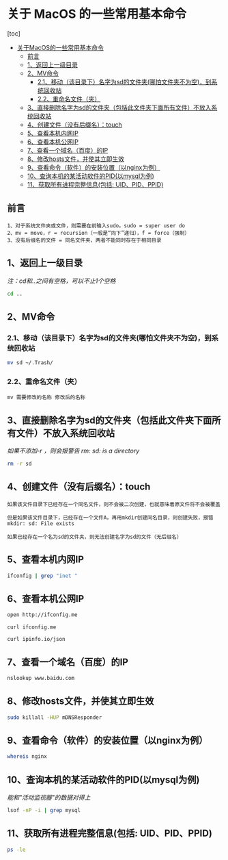 # 关于 MacOS 的一些常用基本命令

[toc]

- [关于MacOS的一些常用基本命令](#关于macos的一些常用基本命令)
  - [前言](#前言)
  - [1、返回上一级目录](#1返回上一级目录)
  - [2、MV命令](#2mv命令)
    - [2.1、移动（该目录下）名字为sd的文件夹(哪怕文件夹不为空)，到系统回收站](#21移动该目录下名字为sd的文件夹哪怕文件夹不为空到系统回收站)
    - [2.2、重命名文件（夹）](#22重命名文件夹)
  - [3、直接删除名字为sd的文件夹（包括此文件夹下面所有文件）不放入系统回收站](#3直接删除名字为sd的文件夹包括此文件夹下面所有文件不放入系统回收站)
  - [4、创建文件（没有后缀名）：touch](#4创建文件没有后缀名touch)
  - [5、查看本机内网IP](#5查看本机内网ip)
  - [6、查看本机公网IP](#6查看本机公网ip)
  - [7、查看一个域名（百度）的IP](#7查看一个域名百度的ip)
  - [8、修改hosts文件，并使其立即生效](#8修改hosts文件并使其立即生效)
  - [9、查看命令（软件）的安装位置（以nginx为例）](#9查看命令软件的安装位置以nginx为例)
  - [10、查询本机的某活动软件的PID(以mysql为例)](#10查询本机的某活动软件的pid以mysql为例)
  - [11、获取所有进程完整信息(包括: UID、PID、PPID)](#11获取所有进程完整信息包括-uidpidppid)

## 前言

```
1、对于系统文件夹或文件，则需要在前输入sudo。sudo = super user do
2、mv = move，r = recursion（一般是“向下”递归），f = force（强制）
3、没有后缀名的文件 = 同名文件夹，两者不能同时存在于相同目录
```

## 1、返回上一级目录

*注：cd和..之间有空格，可以不止1个空格*

```bash
cd ..
```

## 2、MV命令

### 2.1、移动（该目录下）名字为sd的文件夹(哪怕文件夹不为空)，到系统回收站

```bash
mv sd ~/.Trash/
```

### 2.2、重命名文件（夹）

```
mv 需要修改的名称 修改后的名称
```

## 3、直接删除名字为sd的文件夹（包括此文件夹下面所有文件）不放入系统回收站

*如果不添加-r ，则会报警告 rm: sd: is a directory*

```bash
rm -r sd
```

## 4、创建文件（没有后缀名）：touch

```
如果该文件目录下已经存在一个同名文件，则不会被二次创建，也就意味着原文件将不会被覆盖
```

```
但是如果该文件目录下，已经存在一个文件A，再用mkdir创建同名目录，则创建失败，报错mkdir: sd: File exists
```

```
如果已经存在一个名为sd的文件夹，则无法创建名字为sd的文件（无后缀名）
```

## 5、查看本机内网IP

```bash
ifconfig | grep "inet "
```

## 6、查看本机公网IP

```bash
open http://ifconfig.me
```

```
curl ifconfig.me
```

```
curl ipinfo.io/json 
```

## 7、查看一个域名（百度）的IP

```bash
nslookup www.baidu.com
```

## 8、修改hosts文件，并使其立即生效

```bash
sudo killall -HUP mDNSResponder
```

## 9、查看命令（软件）的安装位置（以nginx为例）

```bash
whereis nginx
```

## 10、查询本机的某活动软件的PID(以mysql为例)

*能和"活动监视器"的数据对得上*

```bash
lsof -nP -i | grep mysql  
```

## 11、获取所有进程完整信息(包括: UID、PID、PPID)

```bash
ps -le
```

